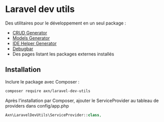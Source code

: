 Laravel dev utils
=================

Des utilitaires pour le développement en un seul package :

* [CRUD Generator](https://github.com/AXN-Informatique/laravel-crud-generator)
* [Models Generator](https://github.com/AXN-Informatique/laravel-models-generator)
* [IDE Helper Generator](https://github.com/barryvdh/laravel-ide-helper)
* [Debugbar](https://github.com/barryvdh/laravel-debugbar)
* Des pages listant les packages externes installés


Installation
------------

Inclure le package avec Composer :

```sh
composer require axn/laravel-dev-utils
```

Après l'installation par Composer, ajouter le ServiceProvider au tableau de providers dans config/app.php

```php
Axn\LaravelDevUtils\ServiceProvider::class,
```

